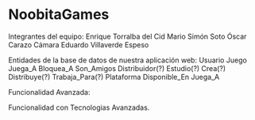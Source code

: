 # NoobitaGames
Integrantes del equipo:
  Enrique Torralba del Cid
  Mario Simón Soto
  Óscar Carazo Cámara
  Eduardo Villaverde Espeso
  
Entidades de la base de datos de nuestra aplicación web:
  Usuario
  Juego
  Juega_A
  Bloquea_A
  Son_Amigos
  Distribuidor(?)
  Estudio(?)
  Crea(?)
  Distribuye(?)
  Trabaja_Para(?)
  Plataforma
  Disponible_En
  Juega_A
 
Funcionalidad Avanzada:

Funcionalidad con Tecnologias Avanzadas.
